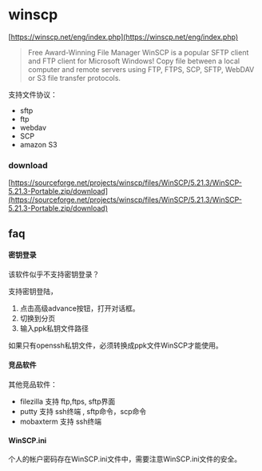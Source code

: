 # winscp

[https://winscp.net/eng/index.php](https://winscp.net/eng/index.php)

> Free Award-Winning File Manager
> WinSCP is a popular SFTP client and FTP client for Microsoft Windows! Copy file between a local computer and remote servers using FTP, FTPS, SCP, SFTP, WebDAV or S3 file transfer protocols.


支持文件协议：
- sftp
- ftp
- webdav
- SCP
- amazon S3

### download

[https://sourceforge.net/projects/winscp/files/WinSCP/5.21.3/WinSCP-5.21.3-Portable.zip/download](https://sourceforge.net/projects/winscp/files/WinSCP/5.21.3/WinSCP-5.21.3-Portable.zip/download)



## faq

#### 密钥登录
该软件似乎不支持密钥登录？

支持密钥登陆，
1. 点击高级advance按钮，打开对话框。
2. 切换到分页
3. 输入ppk私钥文件路径

如果只有openssh私钥文件，必须转换成ppk文件WinSCP才能使用。


#### 竞品软件
其他竞品软件：

- filezilla 支持 ftp,ftps, sftp界面
- putty 支持 ssh终端 , sftp命令，scp命令
- mobaxterm 支持 ssh终端

#### WinSCP.ini

个人的帐户密码存在WinSCP.ini文件中，需要注意WinSCP.ini文件的安全。



